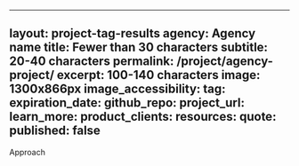 <!-- project intros go in the _projects folder, with the following filename format: agency-project.md -->
---
layout: project-tag-results
agency: Agency name
title: Fewer than 30 characters
subtitle: 20-40 characters
permalink: /project/agency-project/
excerpt: 100-140 characters
image: 1300x866px
image_accessibility:
tag:
expiration_date:
github_repo:
project_url:
learn_more:
product_clients:
resources:
quote:
published: false
---

<div class="small-caps">Approach</div>
